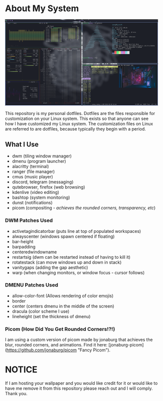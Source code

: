 # About My System
![](Pictures/dracula_rice.png)

This repository is my personal dotfiles. Dotfiles are the files responsible for customization on your Linux system. This exists so that anyone can see how I have customized my Linux system. The customization files on Linux are referred to are dotfiles, because typically they begin with a period.

## What I Use
- dwm (tiling window manager)
- dmenu (program launcher)
- alacritty (terminal)
- ranger (file manager)
- cmus (music player)
- discord, telegram (messaging)
- qutebrowser, firefox (web browsing)
- kdenlive (video editing)
- bashtop (system monitoring)
- dunst (notifications)
- picom (compositing - *achieves the rounded corners, transparency, etc*)

### DWM Patches Used
- activetagindicatorbar (puts line at top of populated workspaces)
- alwayscenter (windows spawn centered if floating)
- bar-height
- barpadding
- centeredwindowname
- restartsig (dwm can be restarted instead of having to kill it)
- rotatestack (can move windows up and down in stack)
- vanitygaps (adding the gap aesthetic)
- warp (when changing monitors, or window focus - cursor follows)

### DMENU Patches Used
- allow-color-font (Allows rendering of color emojis)
- border
- center (centers dmenu in the middle of the screen)
- dracula (color scheme I use)
- lineheight (set the thickness of dmenu)

### Picom (How Did You Get Rounded Corners!?!)
I am using a custom version of picom made by jonaburg that achieves the blur, rounded corners, and animations. Find it here: [jonaburg-picom] (https://github.com/jonaburg/picom "Fancy Picom").

# NOTICE
If I am hosting your wallpaper and you would like credit for it or would like to have me remove it from this repository please reach out and I will comply. Thank you.
